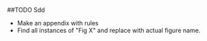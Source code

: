 ##TODO Sdd

* Make an appendix with rules
* Find all instances of "Fig X" and replace with actual figure name.
